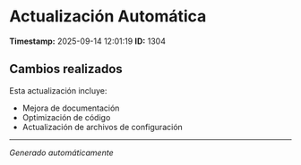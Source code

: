 # Actualización Automática

**Timestamp:** 2025-09-14 12:01:19
**ID:** 1304

## Cambios realizados

Esta actualización incluye:
- Mejora de documentación
- Optimización de código
- Actualización de archivos de configuración

---
*Generado automáticamente*
